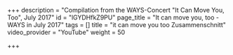 +++
description = "Compilation from the WAYS-Concert \"It Can Move You, Too\", July 2017"
id = "lGYDHfkZ9PU"
page_title = "It can move you, too - WAYS in July 2017"
tags = []
title = "it can move you too Zusammenschnitt"
video_provider = "YouTube"
weight = 50

+++
